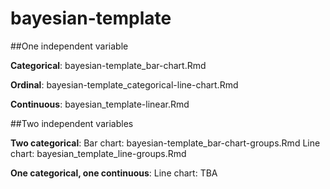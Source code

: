 # bayesian-template


##One independent variable

**Categorical**: 
    bayesian-template_bar-chart.Rmd
    
**Ordinal**: 
    bayesian-template_categorical-line-chart.Rmd
    
**Continuous**: 
    bayesian_template-linear.Rmd


##Two independent variables

**Two categorical**:
    Bar chart: bayesian-template_bar-chart-groups.Rmd
    Line chart: bayesian_template_line-groups.Rmd

**One categorical, one continuous**:
    Line chart: TBA


